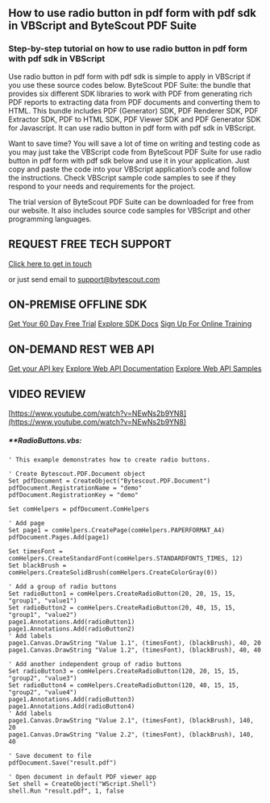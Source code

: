 ## How to use radio button in pdf form with pdf sdk in VBScript and ByteScout PDF Suite

### Step-by-step tutorial on how to use radio button in pdf form with pdf sdk in VBScript

Use radio button in pdf form with pdf sdk is simple to apply in VBScript if you use these source codes below. ByteScout PDF Suite: the bundle that provides six different SDK libraries to work with PDF from generating rich PDF reports to extracting data from PDF documents and converting them to HTML. This bundle includes PDF (Generator) SDK, PDF Renderer SDK, PDF Extractor SDK, PDF to HTML SDK, PDF Viewer SDK and PDF Generator SDK for Javascript. It can use radio button in pdf form with pdf sdk in VBScript.

Want to save time? You will save a lot of time on writing and testing code as you may just take the VBScript code from ByteScout PDF Suite for use radio button in pdf form with pdf sdk below and use it in your application. Just copy and paste the code into your VBScript application’s code and follow the instructions. Check VBScript sample code samples to see if they respond to your needs and requirements for the project.

The trial version of ByteScout PDF Suite can be downloaded for free from our website. It also includes source code samples for VBScript and other programming languages.

## REQUEST FREE TECH SUPPORT

[Click here to get in touch](https://bytescout.zendesk.com/hc/en-us/requests/new?subject=ByteScout%20PDF%20Suite%20Question)

or just send email to [support@bytescout.com](mailto:support@bytescout.com?subject=ByteScout%20PDF%20Suite%20Question) 

## ON-PREMISE OFFLINE SDK 

[Get Your 60 Day Free Trial](https://bytescout.com/download/web-installer?utm_source=github-readme)
[Explore SDK Docs](https://bytescout.com/documentation/index.html?utm_source=github-readme)
[Sign Up For Online Training](https://academy.bytescout.com/)


## ON-DEMAND REST WEB API

[Get your API key](https://pdf.co/documentation/api?utm_source=github-readme)
[Explore Web API Documentation](https://pdf.co/documentation/api?utm_source=github-readme)
[Explore Web API Samples](https://github.com/bytescout/ByteScout-SDK-SourceCode/tree/master/PDF.co%20Web%20API)

## VIDEO REVIEW

[https://www.youtube.com/watch?v=NEwNs2b9YN8](https://www.youtube.com/watch?v=NEwNs2b9YN8)




<!-- code block begin -->

##### ****RadioButtons.vbs:**
    
```
' This example demonstrates how to create radio buttons.

' Create Bytescout.PDF.Document object
Set pdfDocument = CreateObject("Bytescout.PDF.Document")
pdfDocument.RegistrationName = "demo"
pdfDocument.RegistrationKey = "demo"

Set comHelpers = pdfDocument.ComHelpers

' Add page
Set page1 = comHelpers.CreatePage(comHelpers.PAPERFORMAT_A4)
pdfDocument.Pages.Add(page1)

Set timesFont = comHelpers.CreateStandardFont(comHelpers.STANDARDFONTS_TIMES, 12)
Set blackBrush = comHelpers.CreateSolidBrush(comHelpers.CreateColorGray(0))

' Add a group of radio buttons
Set radioButton1 = comHelpers.CreateRadioButton(20, 20, 15, 15, "group1", "value1")
Set radioButton2 = comHelpers.CreateRadioButton(20, 40, 15, 15, "group1", "value2")
page1.Annotations.Add(radioButton1)
page1.Annotations.Add(radioButton2)
' Add labels
page1.Canvas.DrawString "Value 1.1", (timesFont), (blackBrush), 40, 20
page1.Canvas.DrawString "Value 1.2", (timesFont), (blackBrush), 40, 40

' Add another independent group of radio buttons
Set radioButton3 = comHelpers.CreateRadioButton(120, 20, 15, 15, "group2", "value3")
Set radioButton4 = comHelpers.CreateRadioButton(120, 40, 15, 15, "group2", "value4")
page1.Annotations.Add(radioButton3)
page1.Annotations.Add(radioButton4)
' Add labels
page1.Canvas.DrawString "Value 2.1", (timesFont), (blackBrush), 140, 20
page1.Canvas.DrawString "Value 2.2", (timesFont), (blackBrush), 140, 40

' Save document to file
pdfDocument.Save("result.pdf")

' Open document in default PDF viewer app
Set shell = CreateObject("WScript.Shell")
shell.Run "result.pdf", 1, false

```

<!-- code block end -->
